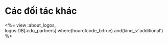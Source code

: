 

# Các đối tác khác

<%= view :about_logos, logos:DB[:cdo_partners].where(hourofcode_b:true).and(kind_s:'additional') %>